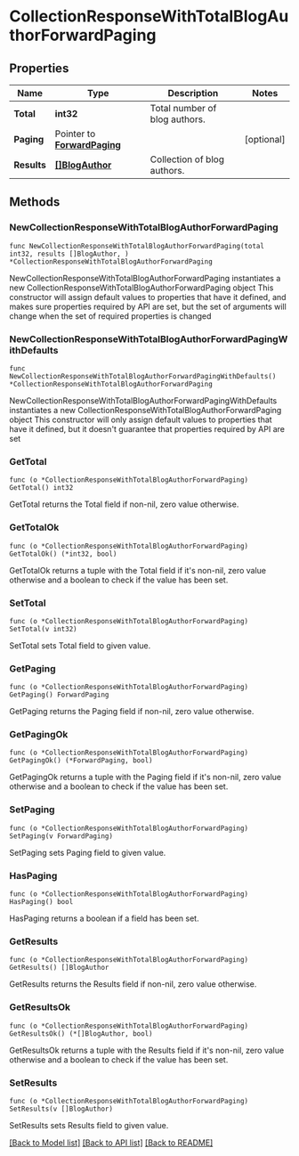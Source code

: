 # CollectionResponseWithTotalBlogAuthorForwardPaging

## Properties

Name | Type | Description | Notes
------------ | ------------- | ------------- | -------------
**Total** | **int32** | Total number of blog authors. | 
**Paging** | Pointer to [**ForwardPaging**](ForwardPaging.md) |  | [optional] 
**Results** | [**[]BlogAuthor**](BlogAuthor.md) | Collection of blog authors. | 

## Methods

### NewCollectionResponseWithTotalBlogAuthorForwardPaging

`func NewCollectionResponseWithTotalBlogAuthorForwardPaging(total int32, results []BlogAuthor, ) *CollectionResponseWithTotalBlogAuthorForwardPaging`

NewCollectionResponseWithTotalBlogAuthorForwardPaging instantiates a new CollectionResponseWithTotalBlogAuthorForwardPaging object
This constructor will assign default values to properties that have it defined,
and makes sure properties required by API are set, but the set of arguments
will change when the set of required properties is changed

### NewCollectionResponseWithTotalBlogAuthorForwardPagingWithDefaults

`func NewCollectionResponseWithTotalBlogAuthorForwardPagingWithDefaults() *CollectionResponseWithTotalBlogAuthorForwardPaging`

NewCollectionResponseWithTotalBlogAuthorForwardPagingWithDefaults instantiates a new CollectionResponseWithTotalBlogAuthorForwardPaging object
This constructor will only assign default values to properties that have it defined,
but it doesn't guarantee that properties required by API are set

### GetTotal

`func (o *CollectionResponseWithTotalBlogAuthorForwardPaging) GetTotal() int32`

GetTotal returns the Total field if non-nil, zero value otherwise.

### GetTotalOk

`func (o *CollectionResponseWithTotalBlogAuthorForwardPaging) GetTotalOk() (*int32, bool)`

GetTotalOk returns a tuple with the Total field if it's non-nil, zero value otherwise
and a boolean to check if the value has been set.

### SetTotal

`func (o *CollectionResponseWithTotalBlogAuthorForwardPaging) SetTotal(v int32)`

SetTotal sets Total field to given value.


### GetPaging

`func (o *CollectionResponseWithTotalBlogAuthorForwardPaging) GetPaging() ForwardPaging`

GetPaging returns the Paging field if non-nil, zero value otherwise.

### GetPagingOk

`func (o *CollectionResponseWithTotalBlogAuthorForwardPaging) GetPagingOk() (*ForwardPaging, bool)`

GetPagingOk returns a tuple with the Paging field if it's non-nil, zero value otherwise
and a boolean to check if the value has been set.

### SetPaging

`func (o *CollectionResponseWithTotalBlogAuthorForwardPaging) SetPaging(v ForwardPaging)`

SetPaging sets Paging field to given value.

### HasPaging

`func (o *CollectionResponseWithTotalBlogAuthorForwardPaging) HasPaging() bool`

HasPaging returns a boolean if a field has been set.

### GetResults

`func (o *CollectionResponseWithTotalBlogAuthorForwardPaging) GetResults() []BlogAuthor`

GetResults returns the Results field if non-nil, zero value otherwise.

### GetResultsOk

`func (o *CollectionResponseWithTotalBlogAuthorForwardPaging) GetResultsOk() (*[]BlogAuthor, bool)`

GetResultsOk returns a tuple with the Results field if it's non-nil, zero value otherwise
and a boolean to check if the value has been set.

### SetResults

`func (o *CollectionResponseWithTotalBlogAuthorForwardPaging) SetResults(v []BlogAuthor)`

SetResults sets Results field to given value.



[[Back to Model list]](../README.md#documentation-for-models) [[Back to API list]](../README.md#documentation-for-api-endpoints) [[Back to README]](../README.md)



